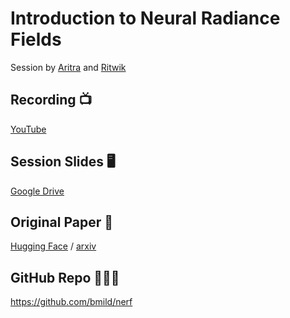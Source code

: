 # Introduction to Neural Radiance Fields
Session by [Aritra](https://arig23498.github.io/) and [Ritwik](ritwikraha.github.io)


## Recording 📺
[YouTube](https://www.youtube.com/watch?v=U2XS7SxOy2s)


## Session Slides 🖥️
[Google Drive](https://docs.google.com/presentation/d/e/2PACX-1vTQVnoTJGhRxDscNV1Mg2aYhvXP8cKODpB5Ii72NWoetCGrTLBJWx_UD1oPXHrzPtj7xO8MS_3TQaSH/pub?start=false&loop=false&delayms=3000)


## Original Paper 📄
[Hugging Face](https://huggingface.co/papers/2003.08934) /
[arxiv](https://arxiv.org/abs/2003.08934)


## GitHub Repo 🧑🏽‍💻
https://github.com/bmild/nerf
